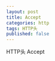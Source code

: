 ```yaml
---
layout: post
title: Accept
categories: http
tags: HTTP头
published: false
---
```


HTTP头 Accept